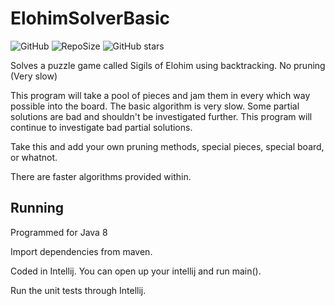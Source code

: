 # ElohimSolverBasic
![GitHub](https://img.shields.io/github/license/LK00100100/ElohimSolverBasic)
![RepoSize](https://img.shields.io/github/repo-size/LK00100100/ElohimSolverBasic.svg)
![GitHub stars](https://img.shields.io/github/stars/LK00100100/ElohimSolverBasic.svg?style=social)

Solves a puzzle game called Sigils of Elohim using backtracking. No pruning (Very slow)

This program will take a pool of pieces and jam them in every which way possible into the board. The basic algorithm is
very slow. Some partial solutions are bad and shouldn't be investigated further. This program will continue to
investigate bad partial solutions.

Take this and add your own pruning methods, special pieces, special board, or whatnot.

There are faster algorithms provided within.

## Running

Programmed for Java 8

Import dependencies from maven. 

Coded in Intellij. You can open up your intellij and run main().

Run the unit tests through Intellij. 
